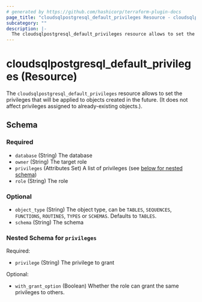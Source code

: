 ```yaml
---
# generated by https://github.com/hashicorp/terraform-plugin-docs
page_title: "cloudsqlpostgresql_default_privileges Resource - cloudsqlpostgresql"
subcategory: ""
description: |-
  The cloudsqlpostgresql_default_privileges resource allows to set the privileges that will be applied to objects created in the future. (It does not affect privileges assigned to already-existing objects.).
---
```


# cloudsqlpostgresql_default_privileges (Resource)

The `cloudsqlpostgresql_default_privileges` resource allows to set the privileges that will be applied to objects created in the future. (It does not affect privileges assigned to already-existing objects.).



<!-- schema generated by tfplugindocs -->
## Schema

### Required

- `database` (String) The database
- `owner` (String) The target role
- `privileges` (Attributes Set) A list of privileges (see [below for nested schema](#nestedatt--privileges))
- `role` (String) The role

### Optional

- `object_type` (String) The object type, can be `TABLES`, `SEQUENCES`, `FUNCTIONS`, `ROUTINES`, `TYPES` or `SCHEMAS`. Defaults to `TABLES`.
- `schema` (String) The schema

<a id="nestedatt--privileges"></a>
### Nested Schema for `privileges`

Required:

- `privilege` (String) The privilege to grant

Optional:

- `with_grant_option` (Boolean) Whether the role can grant the same privileges to others.
